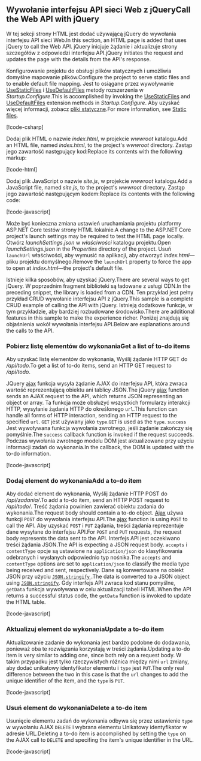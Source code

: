 ## <a name="call-the-web-api-with-jquery"></a><span data-ttu-id="6385f-101">Wywołanie interfejsu API sieci Web z jQuery</span><span class="sxs-lookup"><span data-stu-id="6385f-101">Call the Web API with jQuery</span></span>

<span data-ttu-id="6385f-102">W tej sekcji strony HTML jest dodać używającą jQuery do wywołania interfejsu API sieci Web.</span><span class="sxs-lookup"><span data-stu-id="6385f-102">In this section, an HTML page is added that uses jQuery to call the Web API.</span></span> <span data-ttu-id="6385f-103">jQuery inicjuje żądanie i aktualizuje strony szczegółów z odpowiedzi interfejsu API.</span><span class="sxs-lookup"><span data-stu-id="6385f-103">jQuery initiates the request and updates the page with the details from the API's response.</span></span>

<span data-ttu-id="6385f-104">Konfigurowanie projektu do obsługi plików statycznych i umożliwia domyślne mapowanie plików.</span><span class="sxs-lookup"><span data-stu-id="6385f-104">Configure the project to serve static files and to enable default file mapping.</span></span> <span data-ttu-id="6385f-105">Jest to osiągane przez wywoływanie [UseStaticFiles](/dotnet/api/microsoft.aspnetcore.builder.staticfileextensions.usestaticfiles#Microsoft_AspNetCore_Builder_StaticFileExtensions_UseStaticFiles_Microsoft_AspNetCore_Builder_IApplicationBuilder_) i [UseDefaultFiles](/dotnet/api/microsoft.aspnetcore.builder.defaultfilesextensions.usedefaultfiles#Microsoft_AspNetCore_Builder_DefaultFilesExtensions_UseDefaultFiles_Microsoft_AspNetCore_Builder_IApplicationBuilder_) metody rozszerzenia w *Startup.Configure*.</span><span class="sxs-lookup"><span data-stu-id="6385f-105">This is accomplished by invoking the [UseStaticFiles](/dotnet/api/microsoft.aspnetcore.builder.staticfileextensions.usestaticfiles#Microsoft_AspNetCore_Builder_StaticFileExtensions_UseStaticFiles_Microsoft_AspNetCore_Builder_IApplicationBuilder_) and [UseDefaultFiles](/dotnet/api/microsoft.aspnetcore.builder.defaultfilesextensions.usedefaultfiles#Microsoft_AspNetCore_Builder_DefaultFilesExtensions_UseDefaultFiles_Microsoft_AspNetCore_Builder_IApplicationBuilder_) extension methods in *Startup.Configure*.</span></span> <span data-ttu-id="6385f-106">Aby uzyskać więcej informacji, zobacz [pliki statyczne](xref:fundamentals/static-files).</span><span class="sxs-lookup"><span data-stu-id="6385f-106">For more information, see [Static files](xref:fundamentals/static-files).</span></span>

[!code-csharp[](../../tutorials/first-web-api/samples/2.0/TodoApi/Startup2.cs?name=snippet_Configure&highlight=3-4)]

<span data-ttu-id="6385f-107">Dodaj plik HTML o nazwie *index.html*, w projekcie *wwwroot* katalogu.</span><span class="sxs-lookup"><span data-stu-id="6385f-107">Add an HTML file, named *index.html*, to the project's *wwwroot* directory.</span></span> <span data-ttu-id="6385f-108">Zastąp jego zawartość następujący kod:</span><span class="sxs-lookup"><span data-stu-id="6385f-108">Replace its contents with the following markup:</span></span>

[!code-html[](../../tutorials/first-web-api/samples/2.0/TodoApi/wwwroot/index.html)]

<span data-ttu-id="6385f-109">Dodaj plik JavaScript o nazwie *site.js*, w projekcie *wwwroot* katalogu.</span><span class="sxs-lookup"><span data-stu-id="6385f-109">Add a JavaScript file, named *site.js*, to the project's *wwwroot* directory.</span></span> <span data-ttu-id="6385f-110">Zastąp jego zawartość następującym kodem:</span><span class="sxs-lookup"><span data-stu-id="6385f-110">Replace its contents with the following code:</span></span>

[!code-javascript[](../../tutorials/first-web-api/samples/2.0/TodoApi/wwwroot/site.js?name=snippet_SiteJs)]

<span data-ttu-id="6385f-111">Może być konieczna zmiana ustawień uruchamiania projektu platformy ASP.NET Core testów strony HTML lokalnie.</span><span class="sxs-lookup"><span data-stu-id="6385f-111">A change to the ASP.NET Core project's launch settings may be required to test the HTML page locally.</span></span> <span data-ttu-id="6385f-112">Otwórz *launchSettings.json* w *właściwości* katalogu projektu.</span><span class="sxs-lookup"><span data-stu-id="6385f-112">Open *launchSettings.json* in the *Properties* directory of the project.</span></span> <span data-ttu-id="6385f-113">Usuń `launchUrl` właściwości, aby wymusić na aplikacji, aby otworzyć *index.html*&mdash;pliku projektu domyślnego.</span><span class="sxs-lookup"><span data-stu-id="6385f-113">Remove the `launchUrl` property to force the app to open at *index.html*&mdash;the project's default file.</span></span>

<span data-ttu-id="6385f-114">Istnieje kilka sposobów, aby uzyskać jQuery.</span><span class="sxs-lookup"><span data-stu-id="6385f-114">There are several ways to get jQuery.</span></span> <span data-ttu-id="6385f-115">W poprzednim fragment biblioteki są ładowane z usługi CDN.</span><span class="sxs-lookup"><span data-stu-id="6385f-115">In the preceding snippet, the library is loaded from a CDN.</span></span> <span data-ttu-id="6385f-116">Ten przykład jest pełny przykład CRUD wywołanie interfejsu API z jQuery.</span><span class="sxs-lookup"><span data-stu-id="6385f-116">This sample is a complete CRUD example of calling the API with jQuery.</span></span> <span data-ttu-id="6385f-117">Istnieją dodatkowe funkcje, w tym przykładzie, aby bardziej rozbudowane środowisko.</span><span class="sxs-lookup"><span data-stu-id="6385f-117">There are additional features in this sample to make the experience richer.</span></span> <span data-ttu-id="6385f-118">Poniżej znajdują się objaśnienia wokół wywołania interfejsu API.</span><span class="sxs-lookup"><span data-stu-id="6385f-118">Below are explanations around the calls to the API.</span></span>

### <a name="get-a-list-of-to-do-items"></a><span data-ttu-id="6385f-119">Pobierz listę elementów do wykonania</span><span class="sxs-lookup"><span data-stu-id="6385f-119">Get a list of to-do items</span></span>

<span data-ttu-id="6385f-120">Aby uzyskać listę elementów do wykonania, Wyślij żądanie HTTP GET do */api/todo*.</span><span class="sxs-lookup"><span data-stu-id="6385f-120">To get a list of to-do items, send an HTTP GET request to */api/todo*.</span></span>

<span data-ttu-id="6385f-121">JQuery [ajax](https://api.jquery.com/jquery.ajax/) funkcja wysyła żądanie AJAX do interfejsu API, która zwraca wartość reprezentującą obiektu ani tablicy JSON.</span><span class="sxs-lookup"><span data-stu-id="6385f-121">The jQuery [ajax](https://api.jquery.com/jquery.ajax/) function sends an AJAX request to the API, which returns JSON representing an object or array.</span></span> <span data-ttu-id="6385f-122">Ta funkcja może obsłużyć wszystkich formularzy interakcji HTTP, wysyłanie żądania HTTP do określonego `url`.</span><span class="sxs-lookup"><span data-stu-id="6385f-122">This function can handle all forms of HTTP interaction, sending an HTTP request to the specified `url`.</span></span> <span data-ttu-id="6385f-123">`GET` jest używany jako `type`.</span><span class="sxs-lookup"><span data-stu-id="6385f-123">`GET` is used as the `type`.</span></span> <span data-ttu-id="6385f-124">`success` Jest wywoływana funkcja wywołania zwrotnego, jeśli żądanie zakończy się pomyślnie.</span><span class="sxs-lookup"><span data-stu-id="6385f-124">The `success` callback function is invoked if the request succeeds.</span></span> <span data-ttu-id="6385f-125">Podczas wywołania zwrotnego modelu DOM jest aktualizowane przy użyciu informacji zadań do wykonania.</span><span class="sxs-lookup"><span data-stu-id="6385f-125">In the callback, the DOM is updated with the to-do information.</span></span>

[!code-javascript[](../../tutorials/first-web-api/samples/2.0/TodoApi/wwwroot/site.js?name=snippet_GetData)]

### <a name="add-a-to-do-item"></a><span data-ttu-id="6385f-126">Dodaj element do wykonania</span><span class="sxs-lookup"><span data-stu-id="6385f-126">Add a to-do item</span></span>

<span data-ttu-id="6385f-127">Aby dodać element do wykonania, Wyślij żądanie HTTP POST do */api/zadania/*.</span><span class="sxs-lookup"><span data-stu-id="6385f-127">To add a to-do item, send an HTTP POST request to */api/todo/*.</span></span> <span data-ttu-id="6385f-128">Treść żądania powinien zawierać obiektu zadania do wykonania.</span><span class="sxs-lookup"><span data-stu-id="6385f-128">The request body should contain a to-do object.</span></span> <span data-ttu-id="6385f-129">[Ajax](https://api.jquery.com/jquery.ajax/) używa funkcji `POST` do wywołania interfejsu API.</span><span class="sxs-lookup"><span data-stu-id="6385f-129">The [ajax](https://api.jquery.com/jquery.ajax/) function is using `POST` to call the API.</span></span> <span data-ttu-id="6385f-130">Aby uzyskać `POST` i `PUT` żądania, treści żądania reprezentuje dane wysyłane do interfejsu API.</span><span class="sxs-lookup"><span data-stu-id="6385f-130">For `POST` and `PUT` requests, the request body represents the data sent to the API.</span></span> <span data-ttu-id="6385f-131">Interfejs API jest oczekiwano treści żądania JSON.</span><span class="sxs-lookup"><span data-stu-id="6385f-131">The API is expecting a JSON request body.</span></span> <span data-ttu-id="6385f-132">`accepts` i `contentType` opcje są ustawione na `application/json` do klasyfikowania odebranych i wysłanych odpowiednio typ nośnika.</span><span class="sxs-lookup"><span data-stu-id="6385f-132">The `accepts` and `contentType` options are set to `application/json` to classify the media type being received and sent, respectively.</span></span> <span data-ttu-id="6385f-133">Dane są konwertowane na obiekt JSON przy użyciu [ `JSON.stringify` ](https://developer.mozilla.org/docs/Web/JavaScript/Reference/Global_Objects/JSON/stringify).</span><span class="sxs-lookup"><span data-stu-id="6385f-133">The data is converted to a JSON object using [`JSON.stringify`](https://developer.mozilla.org/docs/Web/JavaScript/Reference/Global_Objects/JSON/stringify).</span></span> <span data-ttu-id="6385f-134">Gdy interfejs API zwraca kod stanu pomyślne, `getData` funkcja wywoływana w celu aktualizacji tabeli HTML.</span><span class="sxs-lookup"><span data-stu-id="6385f-134">When the API returns a successful status code, the `getData` function is invoked to update the HTML table.</span></span>

[!code-javascript[](../../tutorials/first-web-api/samples/2.0/TodoApi/wwwroot/site.js?name=snippet_AddItem)]

### <a name="update-a-to-do-item"></a><span data-ttu-id="6385f-135">Aktualizuj element do wykonania</span><span class="sxs-lookup"><span data-stu-id="6385f-135">Update a to-do item</span></span>

<span data-ttu-id="6385f-136">Aktualizowanie zadanie do wykonania jest bardzo podobne do dodawania, ponieważ oba te rozwiązania korzystają w treści żądania.</span><span class="sxs-lookup"><span data-stu-id="6385f-136">Updating a to-do item is very similar to adding one, since both rely on a request body.</span></span> <span data-ttu-id="6385f-137">W takim przypadku jest tylko rzeczywistych różnica między nimi `url` zmiany, aby dodać unikatowy identyfikator elementu i `type` jest `PUT`.</span><span class="sxs-lookup"><span data-stu-id="6385f-137">The only real difference between the two in this case is that the `url` changes to add the unique identifier of the item, and the `type` is `PUT`.</span></span>

[!code-javascript[](../../tutorials/first-web-api/samples/2.0/TodoApi/wwwroot/site.js?name=snippet_AjaxPut)]

### <a name="delete-a-to-do-item"></a><span data-ttu-id="6385f-138">Usuń element do wykonania</span><span class="sxs-lookup"><span data-stu-id="6385f-138">Delete a to-do item</span></span>

<span data-ttu-id="6385f-139">Usunięcie elementu zadań do wykonania odbywa się przez ustawienie `type` w wywołaniu AJAX `DELETE` i wybrana elementu Unikatowy identyfikator w adresie URL.</span><span class="sxs-lookup"><span data-stu-id="6385f-139">Deleting a to-do item is accomplished by setting the `type` on the AJAX call to `DELETE` and specifing the item's unique identifier in the URL.</span></span>

[!code-javascript[](../../tutorials/first-web-api/samples/2.0/TodoApi/wwwroot/site.js?name=snippet_AjaxDelete)]
